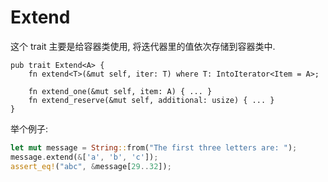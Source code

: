 # Extend

这个 trait 主要是给容器类使用, 将迭代器里的值依次存储到容器类中.

```rust, ignore
pub trait Extend<A> {
    fn extend<T>(&mut self, iter: T) where T: IntoIterator<Item = A>;

    fn extend_one(&mut self, item: A) { ... }
    fn extend_reserve(&mut self, additional: usize) { ... }
}
```

举个例子:

```rust
let mut message = String::from("The first three letters are: ");
message.extend(&['a', 'b', 'c']);
assert_eq!("abc", &message[29..32]);
```
